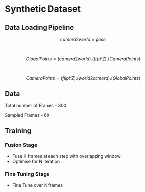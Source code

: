 # Synthetic Dataset
## Data Loading Pipeline

$$
camera2world = pose
$$

<br>

$$
GlobalPoints = (camera2world) . (flipYZ) . (CameraPoints)
$$

<br>

$$
CameraPoints = (flipYZ) . (world2camera) . (GlobalPoints)
$$

## Data
Total number of Frames - 300

Sampled Frames - 60


## Training

### Fusion Stage
- Fuse K frames at each step with overlapping window
- Optimise for N iteration 

### Fine Tuning Stage
- Fine Tune over N frames